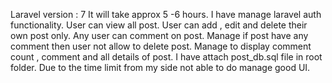 Laravel version : 7
It will take approx 5 -6 hours.
I have manage laravel auth functionality. 
User can view all post.
User can add , edit and delete their own post only.
Any user can comment on post.
Manage if post have any comment then user not allow to delete post.
Manage to display comment count , comment and all details of post.
I have attach post_db.sql file in root folder.
Due to the time limit from my side not able to do manage good UI.